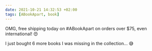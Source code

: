 ```yaml
---
date: 2021-10-21 14:32:53 +02:00
tags: [ABookApart, book]
---
```


OMG, free shipping today on #ABookApart on orders over $75, even international! 😍

I just bought 6 more books I was missing in the collection… 😅